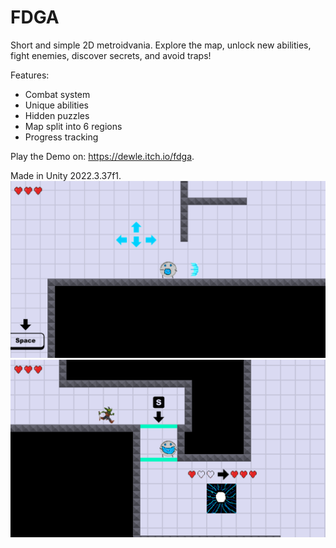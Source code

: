 # FDGA
Short and simple 2D metroidvania. Explore the map, unlock new abilities, fight enemies, discover secrets, and avoid traps!

Features:
* Combat system
* Unique abilities
* Hidden puzzles 
* Map split into 6 regions
* Progress tracking

Play the Demo on: https://dewle.itch.io/fdga.

Made in Unity 2022.3.37f1.
![FDGA Gameplay1](Assets/sprites/SS/jIDSEJ.png)
![FDGA Gameplay2](Assets/sprites/SS/6K58Zw.png)
